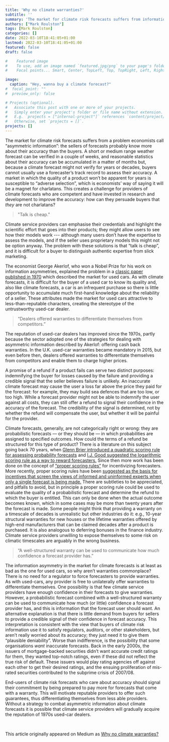 ```yaml
---
title: 'Why no climate warranties?'
subtitle: ''
summary: 'The market for climate risk forecasts suffers from information asymmetries which could be mitigated by warranties from forecast providers. Some potential reasons why warranties are not commonplace are worrying.'
authors: ["Mark Roulston"]
tags: [Mark Roulston]
categories: []
date: 2022-03-10T18:41:05+01:00
lastmod: 2022-03-10T18:41:05+01:00
featured: false
draft: false

#    Featured image
#    To use, add an image named `featured.jpg/png` to your page's folder.
#    Focal points... Smart, Center, TopLeft, Top, TopRight, Left, Right, BottomLeft, Bottom, BottomRight.

image: 
  caption: "Hey, wanna buy a climate forecast?"
#  focal_point: ""
#  preview_only: false

# Projects (optional).
#   Associate this post with one or more of your projects.
#   Simply enter your project's folder or file name without extension.
#   E.g. `projects = ["internal-project"]` references `content/project/deep-learning/index.md`.
#   Otherwise, set `projects = []`.
projects: []
---
```


The market for climate risk forecasts suffers from a problem economists call 
“asymmetric information”: the sellers of forecasts probably know more about their 
accuracy than the buyers. A short or medium range weather forecast can be verified 
in a couple of weeks, and reasonable statistics about their accuracy can be 
accumulated in a matter of months but, because a climate forecast might not verify 
for years or decades, buyers cannot usually use a forecaster’s track record to assess 
their accuracy. A market in which the quality of a product won’t be apparent for years 
is susceptible to “adverse selection”, which is economists’ way of saying it will be 
a magnet for charlatans. This creates a challenge for providers of climate forecasts 
who are competent and have invested in research and development to improve the accuracy: 
how can they persuade buyers that _they_ are not charlatans?

> "Talk is cheap."

Climate service providers can emphasise their credentials and highlight the scientific 
effort that goes into their products; they might allow users to see how their models 
work --- although many users don’t have the expertise to assess the models, and if the 
seller uses proprietary models this might not be option anyway. The problem with these 
solutions is that “talk is cheap”, and it is difficult for a buyer to distinguish 
authentic expertise from slick marketing.

The economist George Akerlof, who won a Nobel Prize for his work on information 
asymmetries, explained the problem in a [classic paper published in 1970](https://www.jstor.org/stable/1879431) which 
described the market for used cars. As with climate forecasts, it is difficult 
for the buyer of a used car to know its quality and, also like climate forecasts, 
a car is an infrequent purchase so there is little opportunity to accumulate much 
first-hand knowledge about the reliability of a seller. These attributes made the 
market for used cars attractive to less-than-reputable characters, creating the 
stereotype of the untrustworthy used-car dealer.

> “Dealers offered warranties to differentiate themselves from competitors.”

The reputation of used-car dealers has improved since the 1970s, partly because 
the sector adopted one of the strategies for dealing with asymmetric information 
described by Akerlof: offering cash back warranties. In the U.K. used-car 
warranties became mandatory in 2015, but even before then, dealers offered 
warranties to differentiate themselves from competitors and enable them to 
charge higher prices.

A promise of a refund if a product fails can serve two distinct purposes: 
indemnifying the buyer for losses caused by the failure and providing a credible 
signal that the seller believes failure is unlikely. An inaccurate climate 
forecast may cause the user a loss far above the price they paid for the forecast: 
for example, they may build sea defences that are too low, or too high. While a 
forecast provider might not be able to indemnify the user against all costs, 
they can still offer a refund to signal their confidence in the accuracy of the 
forecast. The credibility of the signal is determined, not by whether the refund 
will compensate the user, but whether it will be painful for the provider.

Climate forecasts, generally, are not categorically right or wrong: they are 
probabilistic forecasts — or they should be — in which probabilities are assigned 
to specified outcomes. How could the terms of a refund be structured for this type 
of product? There is a literature on this subject going back 70 years, when [Glenn 
Brier introduced a quadratic scoring rule for assessing probability forecasts](https://journals.ametsoc.org/view/journals/mwre/78/1/1520-0493_1950_078_0001_vofeit_2_0_co_2.xml) and 
[I.J. Good suggested the logarithmic scoring rule as a way to reward forecasters.](https://www.jstor.org/stable/2984087) 
Since then more work has been done on the concept of [“proper scoring rules”](https://sites.stat.washington.edu/raftery/Research/PDF/Gneiting2007jasa.pdf) for 
incentivizing forecasters. More recently, proper scoring rules have been [suggested 
as the basis for incentives that screen the views of informed and uninformed experts 
when only a single forecast is being made.](https://www.jstor.org/stable/43189651) There are subtleties to be appreciated, 
and pitfalls to avoid, but in principle a proper scoring rule could be used to 
evaluate the quality of a probabilistic forecast and determine the refund to which 
the buyer is entitled. This can only be done when the actual outcome becomes known, 
which in some cases may be more than twenty years after the forecast is made. Some 
people might think that providing a warranty on a timescale of decades is 
unrealistic but other industries do it: e.g., 10-year structural warranties for 
new houses or the lifetime warranties offered by high-end manufacturers that can 
be claimed decades after a product is purchased. It is also analogous to deferring 
bonuses in the finance industry. Climate service providers unwilling to expose 
themselves to some risk on climatic timescales are arguably in the wrong business.

> “A well-structured warranty can be used to communicate how much confidence a forecast provider has.”

The information asymmetry in the market for climate forecasts is at least as bad 
as the one for used cars, so why aren’t warranties commonplace? There is no need 
for a regulator to force forecasters to provide warranties. As with used-cars, 
any provider is free to unilaterally offer warranties to differentiate themselves. 
One possibility is that few climate service providers have enough confidence in 
their forecasts to give warranties. However, a probabilistic forecast combined 
with a well-structured warranty can be used to communicate how much (or little) 
confidence a forecast provider has, and this is information that the forecast user 
should want. An alternative explanation is that there is little demand from buyers 
for sellers to provide a credible signal of their confidence in forecast accuracy. 
This interpretation is consistent with the view that buyers of climate risk 
information use it to satisfy regulators, auditors, or other stakeholders, but 
aren’t really worried about its accuracy; they just need it to give them “plausible 
deniability”. Worse than indifference, is the possibility that some organisations 
_want_ inaccurate forecasts. Back in the early 2000s, the issuers of mortgage-backed 
securities didn’t want accurate credit ratings for them, they wanted top-notch 
ratings, even if these did not reflect the true risk of default. These issuers would 
play rating agencies off against each other to get their desired ratings, and the 
ensuing proliferation of mis-rated securities contributed to the subprime crisis of 
2007/08.

End-users of climate risk forecasts who care about accuracy should signal their 
commitment by being prepared to pay more for forecasts that come with a warranty. 
This will motivate reputable providers to offer such guarantees, thus differentiating 
themselves from less able providers. Without a strategy to combat asymmetric 
information about climate forecasts it is possible that climate service providers 
will gradually acquire the reputation of 1970s used-car dealers.

<br>

This article originally appeared on Medium as [Why no climate warranties?](https://medium.com/@Mark_Roulston/why-no-climate-warranties-c32abe91b181)

<br>
